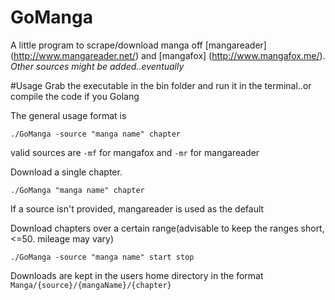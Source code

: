 # GoManga
A little program to scrape/download manga off [mangareader] (http://www.mangareader.net/) and [mangafox] (http://www.mangafox.me/).
*Other sources might be added..eventually*

#Usage
Grab the executable in the bin folder and run it in the terminal..or compile the code if you Golang

The general usage format is
	
	./GoManga -source "manga name" chapter

valid sources are `-mf` for mangafox and `-mr` for mangareader

Download a single chapter.

    ./GoManga "manga name" chapter

If a source isn't provided, mangareader is used as the default

Download chapters over a certain range(advisable to keep the ranges short, <=50. mileage may vary)

    ./GoManga -source "manga name" start stop

Downloads are kept in the users home directory in the format `Manga/{source}/{mangaName}/{chapter}`
